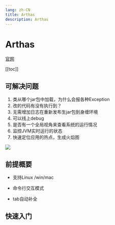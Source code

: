 ```yaml
---
lang: zh-CN
title: Arthas
description: Arthas
---
```


# Arthas

[官网](https://arthas.aliyun.com/doc/)

[[toc]]

## 可解决问题

1. 类从哪个jar包中加载，为什么会报各种Exception
2. 改的代码有没有执行到？
3. 无需增加日志在重新发布生jar包到身缠环境
4. 可以线上debug
5. 是否有一个全局视角来查看系统的运行情况
6. 监控JVM实时运行的状态
7. 快速定位应用的热点，生成火焰图

![](/images/system/Arthas/001.png)

## 前提概要

* 支持Linux /win/mac

* 命令行交互模式

* tab自动补全

## 快速入门

